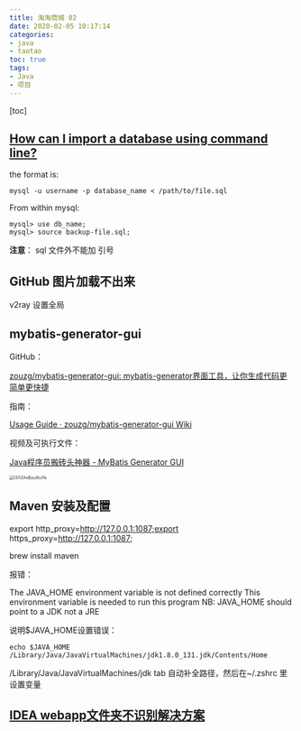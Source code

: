```yaml
---
title: 淘淘商城 02
date: 2020-02-05 10:17:14
categories:
- java
- taotao
toc: true
tags:
- Java
- 项目
---
```


[toc]

<!--more-->

## [How can I import a database using command line?](https://askubuntu.com/questions/948897/how-can-i-import-a-database-using-command-line)

the format is:

```shell
mysql -u username -p database_name < /path/to/file.sql
```

From within mysql:

```mysql
mysql> use db_name;
mysql> source backup-file.sql;
```

**注意**： sql 文件外不能加 引号

## GitHub 图片加载不出来

v2ray 设置全局

## mybatis-generator-gui

GitHub：

[zouzg/mybatis-generator-gui: mybatis-generator界面工具，让你生成代码更简单更快捷](https://github.com/zouzg/mybatis-generator-gui)

指南：

[Usage Guide · zouzg/mybatis-generator-gui Wiki](https://github.com/zouzg/mybatis-generator-gui/wiki/Usage-Guide)

视频及可执行文件：

[Java程序员搬砖头神器 - MyBatis Generator GUI](https://mp.weixin.qq.com/s?__biz=MzI0NDc5ODQzOQ==&mid=100000001&idx=1&sn=e9de99b837753fa00a4dd48206fd4f3c&chksm=695907895e2e8e9f2136cb48b630ec2c3b336478dbad31d74e1132879ec45dfc3d5840e1e6e9&scene=20&xtrack=1#rd)

<img src="https://i.loli.net/2020/02/05/I37rZAnBzuXtvYb.png" alt="I37rZAnBzuXtvYb" style="zoom:50%;" />



## Maven 安装及配置

export http_proxy=http://127.0.0.1:1087;export https_proxy=http://127.0.0.1:1087;



brew install maven

报错：

The JAVA_HOME environment variable is not defined correctly
This environment variable is needed to run this program
NB: JAVA_HOME should point to a JDK not a JRE



说明$JAVA_HOME设置错误：

```shell
echo $JAVA_HOME
/Library/Java/JavaVirtualMachines/jdk1.8.0_131.jdk/Contents/Home
```

/Library/Java/JavaVirtualMachines/jdk    tab 自动补全路径，然后在~/.zshrc 里设置变量



## [IDEA webapp文件夹不识别解决方案](https://blog.csdn.net/oMrLeft123/article/details/70237205)
